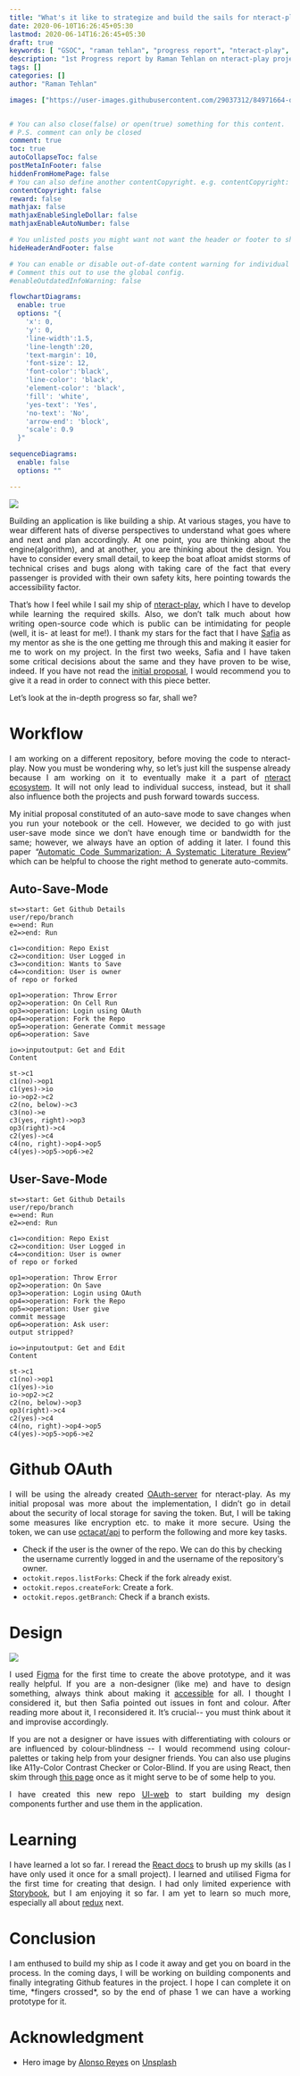 ```yaml
---
title: "What's it like to strategize and build the sails for nteract-play"
date: 2020-06-10T16:26:45+05:30
lastmod: 2020-06-14T16:26:45+05:30
draft: true
keywords: [ "GSOC", "raman tehlan", "progress report", "nteract-play", "ramantehlan"]
description: "1st Progress report by Raman Tehlan on nteract-play project for Google Summer of Code"
tags: []
categories: []
author: "Raman Tehlan"

images: ["https://user-images.githubusercontent.com/29037312/84971664-da7bfe00-b13a-11ea-8b2c-f019f9bcaf87.jpg"]


# You can also close(false) or open(true) something for this content.
# P.S. comment can only be closed
comment: true
toc: true
autoCollapseToc: false
postMetaInFooter: false
hiddenFromHomePage: false
# You can also define another contentCopyright. e.g. contentCopyright: "This is another copyright."
contentCopyright: false
reward: false
mathjax: false
mathjaxEnableSingleDollar: false
mathjaxEnableAutoNumber: false

# You unlisted posts you might want not want the header or footer to show
hideHeaderAndFooter: false

# You can enable or disable out-of-date content warning for individual post.
# Comment this out to use the global config.
#enableOutdatedInfoWarning: false

flowchartDiagrams:
  enable: true
  options: "{
    'x': 0,
    'y': 0,
    'line-width':1.5,
    'line-length':20,
    'text-margin': 10,
    'font-size': 12,
    'font-color':'black',
    'line-color': 'black',
    'element-color': 'black',
    'fill': 'white',
    'yes-text': 'Yes',
    'no-text': 'No',
    'arrow-end': 'block',
    'scale': 0.9
  }"

sequenceDiagrams: 
  enable: false
  options: ""

---
```


<!--more-->

<img src="https://user-images.githubusercontent.com/29037312/84971664-da7bfe00-b13a-11ea-8b2c-f019f9bcaf87.jpg">

<p style="text-align: justify;">
Building an application is like building a ship. At various stages, you have to wear different hats of diverse perspectives to understand what goes where and next and plan accordingly. At one point, you are thinking about the engine(algorithm), and at another, you are thinking about the design. You have to consider every small detail, to keep the boat afloat amidst storms of technical crises and bugs along with taking care of the fact that every passenger is provided with their own safety kits, here pointing towards the accessibility factor. 
</p>

<p style="text-align: justify;">
That’s how I feel while I sail my ship of <a href="https://github.com/nteract/play">nteract-play</a>, which I have to develop while learning the required skills. Also, we don’t talk much about how writing open-source code which is public can be intimidating for people (well, it is- at least for me!).  I thank my stars for the fact that I have <a href="https://twitter.com/captainsafia">Safia</a> as my mentor as she is the one getting me through this and making it easier for me to work on my project. In the first two weeks, Safia and I have taken some critical decisions about the same and they have proven to be wise, indeed. If you have not read the <a href="https://ramantehlan.github.io/blog/post/2020/gsoc/proposal/">initial proposal</a>, I would recommend you to give it a read in order to connect with this piece better. 
</p>

Let’s look at the in-depth progress so far, shall we?

# Workflow

<p style="text-align: justify;">
I am working on a different repository, before moving the code to nteract-play. Now you must be wondering why, so let’s just kill the suspense already because I am working on it to eventually make it a part of <a href="https://nteract.io/applications">nteract ecosystem</a>. It will not only lead to individual success, instead, but it shall also influence both the projects and push forward towards success.
</p>

<p style="text-align: justify;">
My initial proposal constituted of an auto-save mode to save changes when you run your notebook or the cell. However, we decided to go with just user-save mode since we don’t have enough time or bandwidth for the same; however, we always have an option of adding it later. I found this paper “<a href="https://arxiv.org/abs/1909.04352">Automatic Code Summarization: A Systematic Literature Review</a>” which can be helpful to choose the right method to generate auto-commits.
</p>

## Auto-Save-Mode

```flowchart
st=>start: Get Github Details
user/repo/branch
e=>end: Run
e2=>end: Run

c1=>condition: Repo Exist
c2=>condition: User Logged in
c3=>condition: Wants to Save
c4=>condition: User is owner 
of repo or forked

op1=>operation: Throw Error
op2=>operation: On Cell Run
op3=>operation: Login using OAuth
op4=>operation: Fork the Repo
op5=>operation: Generate Commit message
op6=>operation: Save

io=>inputoutput: Get and Edit 
Content

st->c1
c1(no)->op1
c1(yes)->io
io->op2->c2
c2(no, below)->c3
c3(no)->e
c3(yes, right)->op3
op3(right)->c4
c2(yes)->c4
c4(no, right)->op4->op5
c4(yes)->op5->op6->e2
```

## User-Save-Mode


```flowchart
st=>start: Get Github Details
user/repo/branch
e=>end: Run
e2=>end: Run

c1=>condition: Repo Exist
c2=>condition: User Logged in
c4=>condition: User is owner 
of repo or forked

op1=>operation: Throw Error
op2=>operation: On Save
op3=>operation: Login using OAuth
op4=>operation: Fork the Repo
op5=>operation: User give
commit message
op6=>operation: Ask user:
output stripped?

io=>inputoutput: Get and Edit 
Content

st->c1
c1(no)->op1
c1(yes)->io
io->op2->c2
c2(no, below)->op3
op3(right)->c4
c2(yes)->c4
c4(no, right)->op4->op5
c4(yes)->op5->op6->e2
```

# Github OAuth

<p style="text-align: justify;">
I will be using the already created <a href="https://github.com/nteract/oauth-server">OAuth-server</a> for nteract-play. As my initial proposal was more about the implementation, I didn’t go in detail about the security of local storage for saving the token. But, I will be taking some measures like encryption etc. to make it more secure. Using the token, we can use <a href="https://octokit.github.io/rest.js/v18">octacat/api</a> to perform the following and more key tasks.
</p>

- Check if the user is the owner of the repo. We can do this by checking the username currently logged in and the username of the repository's owner.
- `octokit.repos.listForks`: Check if the fork already exist.
- `octokit.repos.createFork`: Create a fork.
- `octokit.repos.getBranch`: Check if a branch exists.


# Design

<img src="https://user-images.githubusercontent.com/29037312/84603563-ed799e80-aeac-11ea-9e48-1cb168a87493.gif" />

<p style="text-align: justify;">
I used <a href="https://www.figma.com">Figma</a> for the first time to create the above prototype, and it was really helpful. If you are a non-designer (like me) and have to design something, always think about making it <a href="https://developer.mozilla.org/en-US/docs/Learn/Accessibility/What_is_accessibility">accessible</a> for all. I thought I considered it, but then Safia pointed out issues in font and colour. After reading more about it, I reconsidered it. It’s crucial-- you must think about it and improvise accordingly.
</p>

<p style="text-align: justify;">
If you are not a designer or have issues with differentiating with colours or are influenced by colour-blindness -- I would recommend using colour-palettes or taking help from your designer friends. You can also use plugins like A11y-Color Contrast Checker or Color-Blind. If you are using React, then skim through <a href="https://reactjs.org/docs/accessibility.html">this page</a> once as it might serve to be of some help to you.
</p>

<p style="text-align: justify;">
I have created this new repo <a href="https://github.com/nteract/ui-web/">UI-web</a> to start building my design components further and use them in the application.
</p>

# Learning
<p style="text-align: justify;">
I have learned a lot so far. I reread the <a href="https://reactjs.org/docs/getting-started.html">React docs</a> to brush up my skills (as I have only used it once for a small project). I learned and utilised Figma for the first time for creating that design. I had only limited experience with <a href="https://storybook.js.org/">Storybook</a>, but I am enjoying it so far. I am yet to learn so much more, especially all about <a href="https://redux.js.org/">redux</a> next.
</p>

# Conclusion
<p style="text-align: justify;">
I am enthused to build my ship as I code it away and get you on board in the process. In the coming days, I will be working on building components and finally integrating Github features in the project. I hope I can complete it on time, *fingers crossed*, so by the end of phase 1 we can have a working prototype for it.
</p>

# Acknowledgment 

- Hero image by [Alonso Reyes](https://unsplash.com/@alonsoreyes) on [Unsplash](https://unsplash.com/photos/LWFdBz4d6nE)
